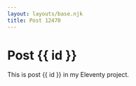 ```yaml
---
layout: layouts/base.njk
title: Post 12470
---
```


# Post {{ id }}

This is post {{ id }} in my Eleventy project.
